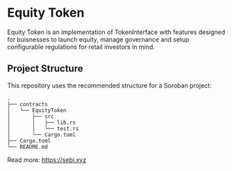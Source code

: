 # Equity Token

Equity Token is an implementation of TokenInterface with features designed for buisnesses to launch equity, manage governance and setup configurable regulations for retail investors in mind.

## Project Structure

This repository uses the recommended structure for a Soroban project:
```text
.
├── contracts
│   └── EquityToken
│       ├── src
│       │   ├── lib.rs
│       │   └── test.rs
│       └── Cargo.toml
├── Cargo.toml
└── README.md
```

Read more: https://sebi.xyz 
